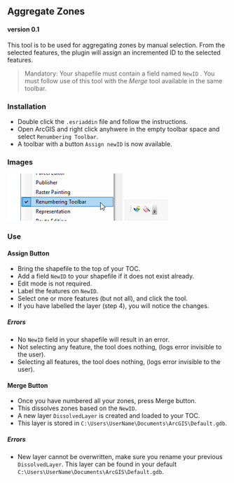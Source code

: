 ## Aggregate Zones
#### __version__ 0.1

This tool is to be used for aggregating zones by manual selection. From the selected features, the plugin will assign an incremented ID to the selected features.


> Mandatory: Your shapefile must contain a field named `NewID` . You must follow use of this tool with the *Merge* tool available in the same toolbar.

### Installation

- Double click the `.esriaddin` file and follow the instructions.
- Open ArcGIS and right click anyhwere in the empty toolbar space and select `Renumbering Toolbar`.  
- A toolbar with a button `Assign newID` is now available.

### Images
![Activate Toolbar](activate.png)  ![Button](toolbar.png)

### Use 

#### Assign Button

- Bring the shapefile to the top of your TOC.
- Add a field `NewID` to your shapefile if it does not exist already.
- Edit mode is not required.
- Label the features on `NewID`.
- Select one or more features (but not all), and click the tool.
- If you have labelled the layer (step 4), you will notice the changes.

##### Errors

- No `NewID` field in your shapefile will result in an error.
- Not selecting any feature, the tool does nothing, (logs error invisible to the user).
- Selecting all features, the tool does nothing, (logs error invisible to the user).

#### Merge Button

- Once you have numbered all your zones, press Merge button.
- This dissolves zones based on the `NewID`.
- A new layer `DissolvedLayer` is created and loaded to your TOC.
- This layer is stored in `C:\Users\UserName\Documents\ArcGIS\Default.gdb`.


##### Errors

- New layer cannot be overwritten, make sure you rename your previous `DissolvedLayer`. This layer can be found in your default `C:\Users\UserName\Documents\ArcGIS\Default.gdb`.
